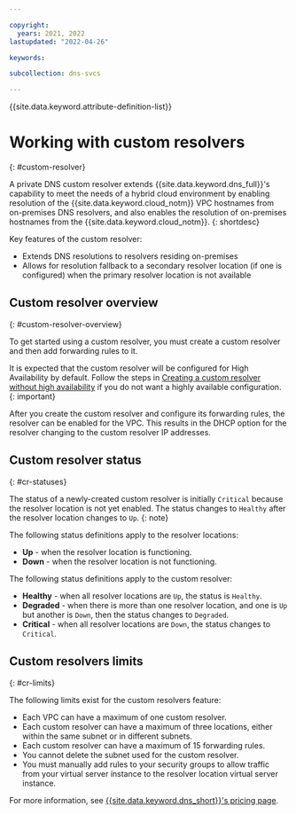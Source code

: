 ```yaml
---

copyright:
  years: 2021, 2022
lastupdated: "2022-04-26"

keywords:

subcollection: dns-svcs

---
```


{{site.data.keyword.attribute-definition-list}}

# Working with custom resolvers
{: #custom-resolver}

A private DNS custom resolver extends {{site.data.keyword.dns_full}}'s capability to meet the needs of a hybrid cloud environment by enabling resolution of the {{site.data.keyword.cloud_notm}} VPC hostnames from on-premises DNS resolvers, and also enables the  resolution of on-premises hostnames from the {{site.data.keyword.cloud_notm}}. 
{: shortdesc}

Key features of the custom resolver:

* Extends DNS resolutions to resolvers residing on-premises
* Allows for resolution fallback to a secondary resolver location (if one is configured) when the primary resolver location is not available

## Custom resolver overview
{: #custom-resolver-overview}

To get started using a custom resolver, you must create a custom resolver and then add forwarding rules to it. 

It is expected that the custom resolver will be configured for High Availability by default. Follow the steps in [Creating a custom resolver without high availability](/docs/dns-svcs?topic=dns-svcs-ui-create-cr&interface=ui#cr-add-no-ha) if you do not want a highly available configuration.
{: important}

After you create the custom resolver and configure its forwarding rules, the resolver can be enabled for the VPC. This results in the DHCP option for the resolver changing to the custom resolver IP addresses.

## Custom resolver status
{: #cr-statuses}

The status of a newly-created custom resolver is initially `Critical` because the resolver location is not yet enabled. The status changes to `Healthy` after the resolver location changes to `Up`.
{: note}

The following status definitions apply to the resolver locations:
* **Up** - when the resolver location is functioning.
* **Down** - when the resolver location is not functioning.

The following status definitions apply to the custom resolver:
* **Healthy** - when all resolver locations are `Up`, the status is `Healthy`.
* **Degraded** - when there is more than one resolver location, and one is `Up` but another is `Down`, then the status changes to `Degraded`.
* **Critical** - when all resolver locations are `Down`, the status changes to `Critical`.

## Custom resolvers limits
{: #cr-limits}

The following limits exist for the custom resolvers feature:

* Each VPC can have a maximum of one custom resolver.
* Each custom resolver can have a maximum of three locations, either within the same subnet or in different subnets.
* Each custom resolver can have a maximum of 15 forwarding rules.
* You cannot delete the subnet used for the custom resolver.
* You must manually add rules to your security groups to allow traffic from your virtual server instance to the resolver location virtual server instance.

For more information, see [{{site.data.keyword.dns_short}}'s pricing page](/docs/dns-svcs?topic=dns-svcs-pricing).
